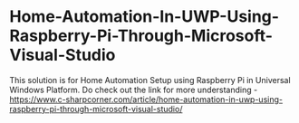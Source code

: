 # Home-Automation-In-UWP-Using-Raspberry-Pi-Through-Microsoft-Visual-Studio
This solution is for Home Automation Setup using Raspberry Pi in Universal Windows Platform. Do check out the link for more understanding - https://www.c-sharpcorner.com/article/home-automation-in-uwp-using-raspberry-pi-through-microsoft-visual-studio/
